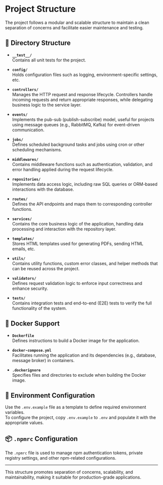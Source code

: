 # Project Structure

The project follows a modular and scalable structure to maintain a clean separation of concerns and facilitate easier maintenance and testing.

## 📁 Directory Structure

- **`__test__/`**  
  Contains all unit tests for the project.

- **`config/`**  
  Holds configuration files such as logging, environment-specific settings, etc.

- **`controllers/`**  
  Manages the HTTP request and response lifecycle. Controllers handle incoming requests and return appropriate responses, while delegating business logic to the service layer.

- **`events/`**  
  Implements the pub-sub (publish-subscribe) model, useful for projects using message queues (e.g., RabbitMQ, Kafka) for event-driven communication.

- **`jobs/`**  
  Defines scheduled background tasks and jobs using cron or other scheduling mechanisms.

- **`middlewares/`**  
  Contains middleware functions such as authentication, validation, and error handling applied during the request lifecycle.

- **`repositories/`**  
  Implements data access logic, including raw SQL queries or ORM-based interactions with the database.

- **`routes/`**  
  Defines the API endpoints and maps them to corresponding controller functions.

- **`services/`**  
  Contains the core business logic of the application, handling data processing and interaction with the repository layer.

- **`templates/`**  
  Stores HTML templates used for generating PDFs, sending HTML emails, etc.

- **`utils/`**  
  Contains utility functions, custom error classes, and helper methods that can be reused across the project.

- **`validators/`**  
  Defines request validation logic to enforce input correctness and enhance security.

- **`tests/`**  
  Contains integration tests and end-to-end (E2E) tests to verify the full functionality of the system.

## 🐳 Docker Support

- **`Dockerfile`**  
  Defines instructions to build a Docker image for the application.

- **`docker-compose.yml`**  
  Facilitates running the application and its dependencies (e.g., database, message broker) in containers.

- **`.dockerignore`**  
  Specifies files and directories to exclude when building the Docker image.

## 🔐 Environment Configuration

Use the `.env.example` file as a template to define required environment variables.  
To configure the project, copy `.env.example` to `.env` and populate it with the appropriate values.

## 📦 `.npmrc` Configuration

The `.npmrc` file is used to manage npm authentication tokens, private registry settings, and other npm-related configurations.

---

This structure promotes separation of concerns, scalability, and maintainability, making it suitable for production-grade applications.

